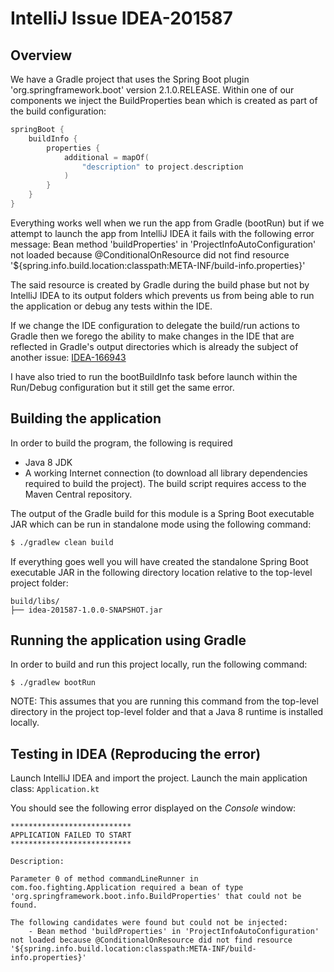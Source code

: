 # IntelliJ Issue IDEA-201587

## Overview
We have a Gradle project that uses the Spring Boot plugin 'org.springframework.boot' version 2.1.0.RELEASE. Within one of our components we inject the BuildProperties bean which is created as part of the build configuration:

``` build.gradle.kts
springBoot {
    buildInfo {
        properties {
            additional = mapOf(
                "description" to project.description
            )
        }
    }
}
```

Everything works well when we run the app from Gradle (bootRun) but if we attempt to launch the app from IntelliJ IDEA it fails with the following error message:
Bean method 'buildProperties' in 'ProjectInfoAutoConfiguration' not loaded because @ConditionalOnResource did not find resource '${spring.info.build.location:classpath:META-INF/build-info.properties}'

The said resource is created by Gradle during the build phase but not by IntelliJ IDEA to its output folders which prevents us from being able to run the application or debug any tests within the IDE.

If we change the IDE configuration to delegate the build/run actions to Gradle then we forego the ability to make changes in the IDE that are reflected in Gradle's output directories which is already the subject of another issue: [IDEA-166943](https://youtrack.jetbrains.com/issue/IDEA-166943)

I have also tried to run the bootBuildInfo task before launch within the Run/Debug configuration but it still get the same error.

## Building the application
In order to build the program, the following is required

- Java 8 JDK
- A working Internet connection (to download all library dependencies required to build the project). The build script requires access to the Maven Central repository.

The output of the Gradle build for this module is a Spring Boot executable JAR which can be run in standalone mode using the following command:

```bash
$ ./gradlew clean build
```

If everything goes well you will have created the standalone Spring Boot executable JAR in the following directory location relative to the top-level project folder:

```
build/libs/
├── idea-201587-1.0.0-SNAPSHOT.jar
```

## Running the application using Gradle
In order to build and run this project locally, run the following command:
~~~~
$ ./gradlew bootRun
~~~~
NOTE: This assumes that you are running this command from the top-level directory in the project top-level folder and that a Java 8 runtime is installed locally.

## Testing in IDEA (Reproducing the error)
Launch IntelliJ IDEA and import the project. Launch the main application class: `Application.kt`

You should see the following error displayed on the *Console* window:

```
***************************
APPLICATION FAILED TO START
***************************

Description:

Parameter 0 of method commandLineRunner in com.foo.fighting.Application required a bean of type 'org.springframework.boot.info.BuildProperties' that could not be found.

The following candidates were found but could not be injected:
	- Bean method 'buildProperties' in 'ProjectInfoAutoConfiguration' not loaded because @ConditionalOnResource did not find resource '${spring.info.build.location:classpath:META-INF/build-info.properties}'

```
